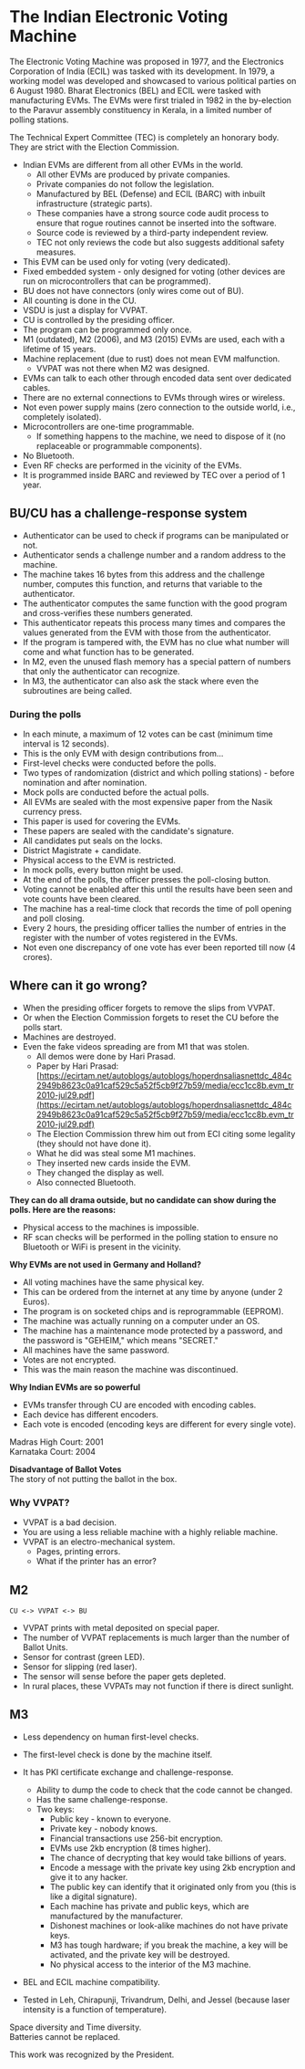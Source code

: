 # The Indian Electronic Voting Machine

<!-- **Chai and Why? The Indian Electronic Voting Machine - Dinesh Sharma 21/4/2019**

https://youtu.be/E0ORLvgM8ro?si=IosPPusFvnAtWc92

About the speaker: Dinesh Sharma is an Emeritus Fellow at the Dept. of Electrical Engineering, IIT Bombay, and a member of the Technical Experts Committee appointed by the Election Commission as an independent body to help in development and monitoring of electronic voting equipment and to advise it on technical matters. Among several other honours, he received a special felicitation by the president of India for his contributions as a member of the Technical Experts Committee of Election Commission in 2017. -->

The Electronic Voting Machine was proposed in 1977, and the Electronics Corporation of India (ECIL) was tasked with its development. In 1979, a working model was developed and showcased to various political parties on 6 August 1980. Bharat Electronics (BEL) and ECIL were tasked with manufacturing EVMs. The EVMs were first trialed in 1982 in the by-election to the Paravur assembly constituency in Kerala, in a limited number of polling stations.

The Technical Expert Committee (TEC) is completely an honorary body. They are strict with the Election Commission.

- Indian EVMs are different from all other EVMs in the world.
  - All other EVMs are produced by private companies.
  - Private companies do not follow the legislation.
  - Manufactured by BEL (Defense) and ECIL (BARC) with inbuilt infrastructure (strategic parts).
  - These companies have a strong source code audit process to ensure that rogue routines cannot be inserted into the software.
  - Source code is reviewed by a third-party independent review.
  - TEC not only reviews the code but also suggests additional safety measures.
- This EVM can be used only for voting (very dedicated).
- Fixed embedded system - only designed for voting (other devices are run on microcontrollers that can be programmed).
- BU does not have connectors (only wires come out of BU).
- All counting is done in the CU.
- VSDU is just a display for VVPAT.
- CU is controlled by the presiding officer.
- The program can be programmed only once.
- M1 (outdated), M2 (2006), and M3 (2015) EVMs are used, each with a lifetime of 15 years.
- Machine replacement (due to rust) does not mean EVM malfunction.
  - VVPAT was not there when M2 was designed.
- EVMs can talk to each other through encoded data sent over dedicated cables.
- There are no external connections to EVMs through wires or wireless.
- Not even power supply mains (zero connection to the outside world, i.e., completely isolated).
- Microcontrollers are one-time programmable.
  - If something happens to the machine, we need to dispose of it (no replaceable or programmable components).
- No Bluetooth.
- Even RF checks are performed in the vicinity of the EVMs.
- It is programmed inside BARC and reviewed by TEC over a period of 1 year.

## BU/CU has a challenge-response system

- Authenticator can be used to check if programs can be manipulated or not.
- Authenticator sends a challenge number and a random address to the machine.
- The machine takes 16 bytes from this address and the challenge number, computes this function, and returns that variable to the authenticator.
- The authenticator computes the same function with the good program and cross-verifies these numbers generated.
- This authenticator repeats this process many times and compares the values generated from the EVM with those from the authenticator.
- If the program is tampered with, the EVM has no clue what number will come and what function has to be generated.
- In M2, even the unused flash memory has a special pattern of numbers that only the authenticator can recognize.
- In M3, the authenticator can also ask the stack where even the subroutines are being called.

### During the polls

- In each minute, a maximum of 12 votes can be cast (minimum time interval is 12 seconds).
- This is the only EVM with design contributions from...
- First-level checks were conducted before the polls.
- Two types of randomization (district and which polling stations) - before nomination and after nomination.
- Mock polls are conducted before the actual polls.
- All EVMs are sealed with the most expensive paper from the Nasik currency press.
- This paper is used for covering the EVMs.
- These papers are sealed with the candidate's signature.
- All candidates put seals on the locks.
- District Magistrate + candidate.
- Physical access to the EVM is restricted.
- In mock polls, every button might be used.
- At the end of the polls, the officer presses the poll-closing button.
- Voting cannot be enabled after this until the results have been seen and vote counts have been cleared.
- The machine has a real-time clock that records the time of poll opening and poll closing.
- Every 2 hours, the presiding officer tallies the number of entries in the register with the number of votes registered in the EVMs.
- Not even one discrepancy of one vote has ever been reported till now (4 crores).

## Where can it go wrong?

- When the presiding officer forgets to remove the slips from VVPAT.
- Or when the Election Commission forgets to reset the CU before the polls start.
- Machines are destroyed.
- Even the fake videos spreading are from M1 that was stolen.
  - All demos were done by Hari Prasad.
  - Paper by Hari Prasad: [https://ecirtam.net/autoblogs/autoblogs/hoperdnsaliasnettdc_484c2949b8623c0a91caf529c5a52f5cb9f27b59/media/ecc1cc8b.evm_tr2010-jul29.pdf](https://ecirtam.net/autoblogs/autoblogs/hoperdnsaliasnettdc_484c2949b8623c0a91caf529c5a52f5cb9f27b59/media/ecc1cc8b.evm_tr2010-jul29.pdf)
  - The Election Commission threw him out from ECI citing some legality (they should not have done it).
  - What he did was steal some M1 machines.
  - They inserted new cards inside the EVM.
  - They changed the display as well.
  - Also connected Bluetooth.

**They can do all drama outside, but no candidate can show during the polls. Here are the reasons:**

- Physical access to the machines is impossible.
- RF scan checks will be performed in the polling station to ensure no Bluetooth or WiFi is present in the vicinity.

**Why EVMs are not used in Germany and Holland?**

- All voting machines have the same physical key.
- This can be ordered from the internet at any time by anyone (under 2 Euros).
- The program is on socketed chips and is reprogrammable (EEPROM).
- The machine was actually running on a computer under an OS.
- The machine has a maintenance mode protected by a password, and the password is "GEHEIM," which means "SECRET."
- All machines have the same password.
- Votes are not encrypted.
- This was the main reason the machine was discontinued.

**Why Indian EVMs are so powerful**

- EVMs transfer through CU are encoded with encoding cables.
- Each device has different encoders.
- Each vote is encoded (encoding keys are different for every single vote).

Madras High Court: 2001  
Karnataka Court: 2004  

**Disadvantage of Ballot Votes**  
The story of not putting the ballot in the box.

### Why VVPAT?

- VVPAT is a bad decision.
- You are using a less reliable machine with a highly reliable machine.
- VVPAT is an electro-mechanical system.
  - Pages, printing errors.
  - What if the printer has an error?

## M2

    CU <-> VVPAT <-> BU

- VVPAT prints with metal deposited on special paper.
- The number of VVPAT replacements is much larger than the number of Ballot Units.
- Sensor for contrast (green LED).
- Sensor for slipping (red laser).
- The sensor will sense before the paper gets depleted.
- In rural places, these VVPATs may not function if there is direct sunlight.

## M3

- Less dependency on human first-level checks.
- The first-level check is done by the machine itself.
- It has PKI certificate exchange and challenge-response.
  - Ability to dump the code to check that the code cannot be changed.
  - Has the same challenge-response.
  - Two keys:
    - Public key - known to everyone.
    - Private key - nobody knows.
    - Financial transactions use 256-bit encryption.
    - EVMs use 2kb encryption (8 times higher).
    - The chance of decrypting that key would take billions of years.
    - Encode a message with the private key using 2kb encryption and give it to any hacker.
    - The public key can identify that it originated only from you (this is like a digital signature).
    - Each machine has private and public keys, which are manufactured by the manufacturer.
    - Dishonest machines or look-alike machines do not have private keys.
    - M3 has tough hardware; if you break the machine, a key will be activated, and the private key will be destroyed.
    - No physical access to the interior of the M3 machine.
- BEL and ECIL machine compatibility.

- Tested in Leh, Chirapunji, Trivandrum, Delhi, and Jessel (because laser intensity is a function of temperature).

Space diversity and Time diversity.  
Batteries cannot be replaced.  

This work was recognized by the President.